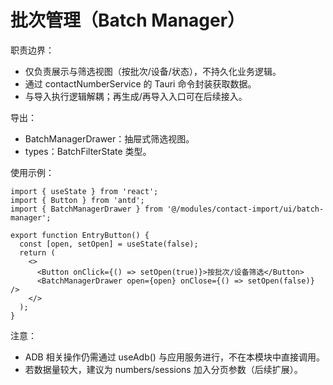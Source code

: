 # 批次管理（Batch Manager）

职责边界：
- 仅负责展示与筛选视图（按批次/设备/状态），不持久化业务逻辑。
- 通过 contactNumberService 的 Tauri 命令封装获取数据。
- 与导入执行逻辑解耦；再生成/再导入入口可在后续接入。

导出：
- BatchManagerDrawer：抽屉式筛选视图。
- types：BatchFilterState 类型。

使用示例：

```tsx
import { useState } from 'react';
import { Button } from 'antd';
import { BatchManagerDrawer } from '@/modules/contact-import/ui/batch-manager';

export function EntryButton() {
  const [open, setOpen] = useState(false);
  return (
    <>
      <Button onClick={() => setOpen(true)}>按批次/设备筛选</Button>
      <BatchManagerDrawer open={open} onClose={() => setOpen(false)} />
    </>
  );
}
```

注意：
- ADB 相关操作仍需通过 useAdb() 与应用服务进行，不在本模块中直接调用。
- 若数据量较大，建议为 numbers/sessions 加入分页参数（后续扩展）。